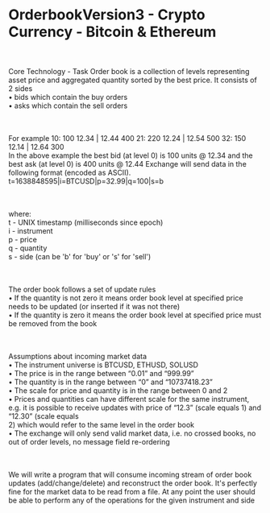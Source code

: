 # OrderbookVersion3 - Crypto Currency -  Bitcoin & Ethereum

<br><br>Core Technology - Task 
Order book is a collection of levels representing asset price and aggregated quantity sorted by the best price. It consists of 2 sides
<br>•	bids which contain the buy orders
<br>•	asks which contain the sell orders


<br><br>For example
10: 100 12.34 | 12.44 400
21: 220 12.24 | 12.54 500
32: 150 12.14 | 12.64 300
<br>In the above example the best bid (at level 0) is 100 units @ 12.34 and the best ask (at level 0) is 400 units @ 12.44
Exchange will send data in the following format (encoded as ASCII).
t=1638848595|i=BTCUSD|p=32.99|q=100|s=b


<br><br>where:
<br>t - UNIX timestamp (milliseconds since epoch)
<br>i - instrument
<br>p - price
<br>q - quantity
<br>s - side (can be 'b' for 'buy' or 's' for 'sell')



<br><br>The order book follows a set of update rules
<br>•	If the quantity is not zero it means order book level at specified price needs to be updated (or inserted if it was not there)
<br>•	If the quantity is zero it means the order book level at specified price must be removed from the book


<br><br>Assumptions about incoming market data
<br>•	The instrument universe is BTCUSD, ETHUSD, SOLUSD
<br>•	The price is in the range between “0.01” and “999.99”
<br>•	The quantity is in the range between “0” and “10737418.23”
<br>•	The scale for price and quantity is in the range between 0 and 2
<br>•	Prices and quantities can have different scale for the same instrument, e.g. it is possible to receive updates with price of “12.3” (scale equals 1) and “12.30” (scale equals 
<br>2) which would refer to the same level in the order book
<br>•	The exchange will only send valid market data, i.e. no crossed books, no out of order levels, no message field re-ordering 


<br><br>We will write a program that will consume incoming stream of order book updates (add/change/delete) and reconstruct the order book. It's perfectly fine for the market data to be read from a file.
At any point the user should be able to perform any of the operations for the given instrument and side




